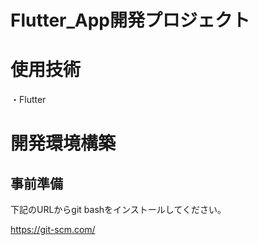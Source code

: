 # Flutter_App開発プロジェクト
# 使用技術
・Flutter
# 開発環境構築
## 事前準備
下記のURLからgit bashをインストールしてください。

https://git-scm.com/

